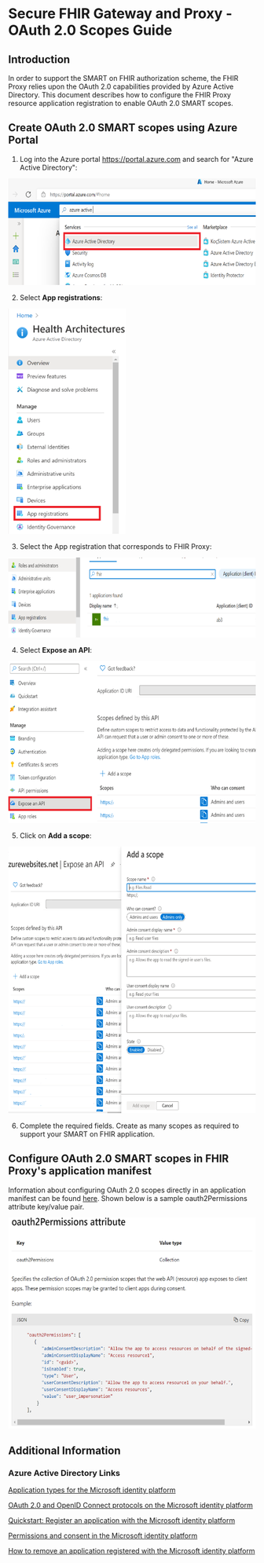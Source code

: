 # Secure FHIR Gateway and Proxy - OAuth 2.0 Scopes Guide
## Introduction
In order to support the SMART on FHIR authorization scheme, the FHIR Proxy relies upon the OAuth 2.0 capabilities provided by Azure Active Directory. This document describes how to configure the FHIR Proxy resource application registration to enable OAuth 2.0 SMART scopes.

## Create OAuth 2.0 SMART scopes using Azure Portal
1. Log into the Azure portal <https://portal.azure.com> and search for "Azure Active Directory":

<img src="images/selectAAD_resize.png" width="615" height="217">

2. Select **App registrations**:

<img src="images/selectAppregistration_resize.png" width="240" height="459">

3. Select the App registration that corresponds to FHIR Proxy:

<img src="images/selectproxyreg_resize.png" width="728" height="163">

4. Select **Expose an API**:

<img src="images/selectexposeapi_resize.png" width="620" height="330">

5. Click on **Add a scope**:

<img src="images/addascope_resize.png" width="648" height="543">

6. Complete the required fields. Create as many scopes as required to support your SMART on FHIR application.


## Configure OAuth 2.0 SMART scopes in FHIR Proxy's application manifest

Information about configuring OAuth 2.0 scopes directly in an application manifest can be found [here](https://docs.microsoft.com/en-us/azure/active-directory/develop/reference-app-manifest). Shown below is a sample oauth2Permissions attribute key/value pair.

<img src="images/oauth2permissionsattribs_resize.png" width="582" height="430">

## Additional Information

### Azure Active Directory Links

[Application types for the Microsoft identity platform](https://docs.microsoft.com/en-us/azure/active-directory/develop/v2-app-types)

[OAuth 2.0 and OpenID Connect protocols on the Microsoft identity platform](https://docs.microsoft.com/en-us/azure/active-directory/develop/active-directory-v2-protocols)

[Quickstart: Register an application with the Microsoft identity platform](https://docs.microsoft.com/en-us/azure/active-directory/develop/quickstart-register-app)

[Permissions and consent in the Microsoft identity platform](https://docs.microsoft.com/en-us/azure/active-directory/develop/v2-permissions-and-consent)

[How to remove an application registered with the Microsoft identity platform](https://docs.microsoft.com/en-us/azure/active-directory/develop/howto-remove-app)